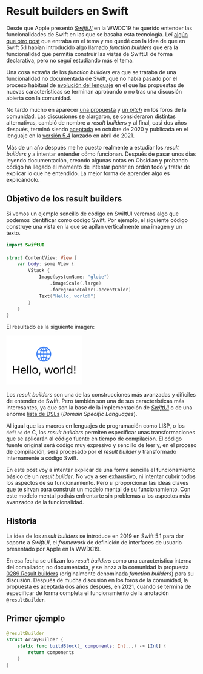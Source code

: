 <!--
** Title: Result builders en Swift
** Date: 08/07/2022
** Tags: Swift, Lenguajes de programación
-->

# Result builders en Swift #

Desde que Apple presentó
[_SwiftUI_](https://developer.apple.com/documentation/swiftui/) en la
WWDC19 he querido entender las funcionalidades de Swift en las que se
basaba esta tecnología. Leí [algún que otro
post](https://www.swiftbysundell.com/articles/the-swift-51-features-that-power-swiftuis-api/)
que entraba en el tema y me quedé con la idea de que en Swift 5.1
habían introducido algo llamado _function builders_ que era la
funcionalidad  que permitía construir las vistas de SwiftUI de forma
declarativa, pero no seguí estudiando más el tema.

Una cosa extraña de los _function builders_ era que se trataba de una
funcionalidad no documentada de Swift, que no había pasado por el
proceso habitual de [evolución del
lenguaje](https://github.com/apple/swift-evolution) en el que las
propuestas de nuevas características se terminan aprobando o no tras
una discusión abierta con la comunidad.

No tardó mucho en aparecer [una
propuesta](https://github.com/apple/swift-evolution/blob/9992cf3c11c2d5e0ea20bee98657d93902d5b174/proposals/XXXX-function-builders.md)
y [un _pitch_](https://forums.swift.org/t/function-builders/25167) en
los foros de la comunidad. Las discusiones se alargaron, se
consideraron distintas alternativas, cambió de nombre a _result
builders_ y al final, casi dos años después, terminó siendo
[aceptada](https://forums.swift.org/t/accepted-se-0289-result-builders/41377)
en octubre de 2020 y publicada en el lenguaje en la [versión
5.4](https://www.swift.org/blog/swift-5.4-released/) lanzado en abril
de 2021.

Más de un año después me he puesto realmente a estudiar los _result
builders_ y a intentar entender cómo funcionan. Después de pasar
unos días leyendo documentación, creando algunas notas en Obsidian y
probando código ha llegado el momento de intentar poner en orden todo
y tratar de explicar lo que he entendido. La mejor forma de aprender
algo es explicándolo.

## Objetivo de los result builders ##

Si vemos un ejemplo sencillo de código en SwiftUI veremos algo que
podemos identificar como código Swift. Por ejemplo, el siguiente
código construye una vista en la que se apilan verticalmente una
imagen y un texto.

```swift
import SwiftUI

struct ContentView: View {
    var body: some View {
        VStack {
            Image(systemName: "globe")
                .imageScale(.large)
                .foregroundColor(.accentColor)
            Text("Hello, world!")
        }
    }
}
```

El resultado es la siguiente imagen:

<img src="imagenes/hello-world-swiftui.png" width="200px"/>


Los _result builders_ son una de las construcciones más avanzadas y
difíciles de entender de Swift. Pero también son una de sus
características más interesantes, ya que son la base de la
implementación de
[_SwiftUI_](https://developer.apple.com/documentation/swiftui/) o de una
enorme [lista de
DSLs](https://github.com/carson-katri/awesome-result-builders)
(_Domain Specific Languages_).

Al igual que las macros en lenguajes de programación como LISP, o los
`define` de C, los _result builders_ permiten especificar unas
transformaciones que se aplicarán al código fuente en tiempo de
compilación. El código fuente original será código muy expresivo y
sencillo de leer y, en el proceso de compilación, será procesado por
el _result builder_ y transformado internamente a código Swift.

En este post voy a intentar explicar de una forma sencilla el
funcionamiento básico de un _result builder_. No voy a ser exhaustivo,
ni intentar cubrir todos los aspectos de su funcionamiento. Pero sí
proporcionar las ideas claves que te sirvan para construir un modelo
mental de su funcionamiento. Con este modelo mental podrás enfrentarte
sin problemas a los aspectos más avanzados de la funcionalidad.

## Historia ##

La idea de los _result builders_ se introduce en 2019 en Swift 5.1
para dar soporte a _SwiftUI_, el _framework_ de definición de
interfaces de usuario presentado por Apple en la WWDC19. 

En esa fecha se utilizan los _result builders_ como una característica
interna del compilador, no documentada, y se lanza a la comunidad la
propuesta [0289 Result
builders](https://github.com/apple/swift-evolution/blob/main/proposals/0289-result-builders.md)
(originalmente denominada _function builders_) para su
discusión. Después de mucha discusión en los foros de la comunidad, la
propuesta es aceptada dos años después, en 2021, cuando se termina de
especificar de forma completa el funcionamiento de la anotación
`@resultBuilder`.


## Primer ejemplo ##

```swift
@resultBuilder
struct ArrayBuilder {
    static func buildBlock(_ components: Int...) -> [Int] {
        return components
    }
}
```
